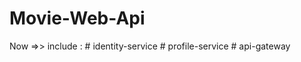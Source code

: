 # Movie-Web-Api
Now =>>
  include :
      # identity-service
      # profile-service
      # api-gateway
